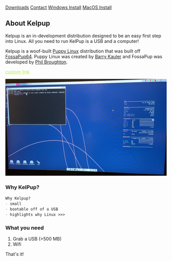 <a href="../Instructions/Releases.md" class="btn"><span class="icon"></span>Downloads</a> <a href="../Contact/contact.md" class="btn"><span class="icon"></span>Contact</a> <a href="../Instructions/WindowsDownload.md" class="btn"><span class="icon"></span>Windows Install</a> <a href="../Instructions/MacDownload.md" class="btn"><span class="icon"></span>MacOS Install</a>

## About Kelpup
Kelpup is an in-development distribution designed to be an easy first step into Linux. All you need to run KelPup is a USB and a computer! 

Kelpup is a woof-built [Puppy Linux](https://puppylinux.com/) distribution that was built off [FossaPup64](https://blog.puppylinux.com/fossapup64-release). Puppy Linux was created by [Barry Kauler](https://bkhome.org/news/) and FossaPup was developed by [Phil Broughton](https://github.com/mrfricks). 

<a href="https://www.google.com/" style="color: #b5e853; text-decoration: underline;text-decoration-style: dotted;">custom link</a>


<img src="IMG_5360.jpeg" alt="hi" class="inline"/>

### Why KelPup? 
```markdown
Why Kelpup?
- small
- bootable off of a USB
- highlights why Linux >>>
```

### What you need
1. Grab a USB (>500 MB)
2. Wifi

That's it!
